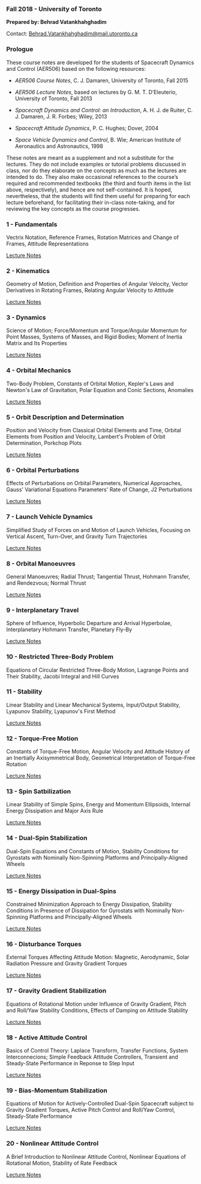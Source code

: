 ### Fall 2018 - University of Toronto

**Prepared by: Behrad Vatankhahghadim**

Contact: Behrad.Vatankhahghadim@mail.utoronto.ca

### Prologue

These course notes are developed for the students of Spacecraft Dynamics and Control (AER506) based on
the following resources:

- *AER506 Course Notes*, C. J. Damaren, University of Toronto, Fall 2015

- *AER506 Lecture Notes*, based on lectures by G. M. T. D’Eleuterio, University of Toronto, Fall 2013

- *Spacecraft Dynamics and Control: an Introduction*, A. H. J. de Ruiter, C. J. Damaren, J. R. Forbes; Wiley, 2013

- *Spacecraft Attitude Dynamics*, P. C. Hughes; Dover, 2004

- *Space Vehicle Dynamics and Control*, B. Wie; American Institute of Aeronautics and Astronautics, 1998

These notes are meant as a supplement and not a substitute for the lectures. They do not include examples 
or tutorial problems discussed in class, nor do they elaborate on the concepts as much as the lectures are
intended to do. They also make occasional references to the course’s required and recommended textbooks
(the third and fourth items in the list above, respectively), and hence are not self-contained. It is hoped,
nevertheless, that the students will find them useful for preparing for each lecture beforehand, for facilitating
their in-class note-taking, and for reviewing the key concepts as the course progresses.

### 1 - Fundamentals 

Vectrix Notation, Reference Frames, Rotation Matrices and Change of Frames, Attitude Representations

[Lecture Notes]()


### 2 - Kinematics 

Geometry of Motion, Definition and Properties of Angular Velocity, Vector Derivatives in Rotating Frames, Relating Angular Velocity to Attitude

[Lecture Notes]()

### 3 - Dynamics 
 
Science of Motion; Force/Momentum and Torque/Angular Momentum for Point Masses, Systems of Masses, and Rigid Bodies; Moment of Inertia Matrix and Its Properties

[Lecture Notes]()

### 4 - Orbital Mechanics 
 
Two-Body Problem, Constants of Orbital Motion, Kepler's Laws and Newton's Law of Gravitation, Polar Equation and Conic Sections, Anomalies

[Lecture Notes]()

### 5 - Orbit Description and Determination 

Position and Velocity from Classical Orbital Elements and Time, Orbital Elements from Position and Velocity, Lambert's Problem of Orbit Determination, Porkchop Plots

[Lecture Notes]()

### 6 - Orbital Perturbations 
 
Effects of Perturbations on Orbital Parameters, Numerical Approaches, Gauss' Variational Equations Parameters' Rate of Change, J2 Perturbations

[Lecture Notes]()

### 7 - Launch Vehicle Dynamics 
 
Simplified Study of Forces on and Motion of Launch Vehicles, Focusing on Vertical Ascent, Turn-Over, and Gravity Turn Trajectories

[Lecture Notes]()

### 8 - Orbital Manoeuvres 
 
General Manoeuvres; Radial Thrust; Tangential Thrust, Hohmann Transfer, and Rendezvous; Normal Thrust

[Lecture Notes]()

### 9 - Interplanetary Travel 

Sphere of Influence, Hyperbolic Departure and Arrival Hyperbolae, Interplanetary Hohmann Transfer, Planetary Fly-By

[Lecture Notes]()

### 10 - Restricted Three-Body Problem 
 
Equations of Circular Restricted Three-Body Motion, Lagrange Points and Their Stability, Jacobi Integral and Hill Curves

### 11 - Stability 

Linear Stability and Linear Mechanical Systems, Input/Output Stability, Lyapunov Stability, Lyapunov's First Method

[Lecture Notes]()

### 12 - Torque-Free Motion 
 
Constants of Torque-Free Motion, Angular Velocity and Attitude History of an Inertially Axisymmetrical Body, Geometrical Interpretation of Torque-Free Rotation

[Lecture Notes]()

### 13 - Spin Satbilization 
 
Linear Stability of Simple Spins, Energy and Momentum Ellipsoids, Internal Energy Dissipation and Major Axis Rule

[Lecture Notes]()

### 14 - Dual-Spin Stabilization 

Dual-Spin Equations and Constants of Motion, Stability Conditions for Gyrostats with Nominally Non-Spinning Platforms and Principally-Aligned Wheels

[Lecture Notes]()

### 15 - Energy Dissipation in Dual-Spins 
 
Constrained Minimization Approach to Energy Dissipation, Stability Conditions in Presence of Dissipation for Gyrostats with Nominally Non-Spinning Platforms and Principally-Aligned Wheels

[Lecture Notes]()

### 16 - Disturbance Torques 

External Torques Affecting Attitude Motion: Magnetic, Aerodynamic, Solar Radiation Pressure and Gravity Gradient Torques 

[Lecture Notes]()

### 17 - Gravity Gradient Stabilization 

Equations of Rotational Motion under Influence of Gravity Gradient, Pitch and Roll/Yaw Stability Conditions, Effects of Damping on Attitude Stability

[Lecture Notes]()

### 18 - Active Attitude Control 

Basics of Control Theory: Laplace Transform, Transfer Functions, System Interconnecions; Simple Feedback Attitude Controllers, Transient and Steady-State Performance in Reponse to Step Input

[Lecture Notes]()

### 19 - Bias-Momentum Stabilization 
 
Equations of Motion for Actively-Controlled Dual-Spin Spacecraft subject to Gravity Gradient Torques, Active Pitch Control and Roll/Yaw Control, Steady-State Performance

[Lecture Notes]()

### 20 - Nonlinear Attitude Control 
 
A Brief Introduction to Nonlinear Attitude Control, Nonlinear Equations of Rotational Motion, Stability of Rate Feedback

[Lecture Notes]()

